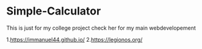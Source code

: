 # Simple-Calculator

This is just for my college project check her for my main webdevelopement

1.https://immanuel44.github.io/
2.https://legionos.org/

